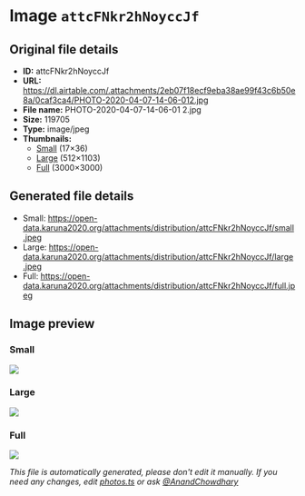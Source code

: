 # Image `attcFNkr2hNoyccJf`

## Original file details

- **ID:** attcFNkr2hNoyccJf
- **URL:** https://dl.airtable.com/.attachments/2eb07f18ecf9eba38ae99f43c6b50e8a/0caf3ca4/PHOTO-2020-04-07-14-06-012.jpg
- **File name:** PHOTO-2020-04-07-14-06-01 2.jpg
- **Size:** 119705
- **Type:** image/jpeg
- **Thumbnails:**
  - [Small](https://dl.airtable.com/.attachmentThumbnails/40b197787fd4158aed95a02c020de9eb/eb19599b) (17×36)
  - [Large](https://dl.airtable.com/.attachmentThumbnails/6181366fd2d5385768f8d01fdbffbee1/6b7a8a46) (512×1103)
  - [Full](https://dl.airtable.com/.attachmentThumbnails/ab9b83d675bd10755a879573f52eba1c/68914480) (3000×3000)

## Generated file details

- Small: https://open-data.karuna2020.org/attachments/distribution/attcFNkr2hNoyccJf/small.jpeg
- Large: https://open-data.karuna2020.org/attachments/distribution/attcFNkr2hNoyccJf/large.jpeg
- Full: https://open-data.karuna2020.org/attachments/distribution/attcFNkr2hNoyccJf/full.jpeg

## Image preview

### Small

![](https://open-data.karuna2020.org/attachments/distribution/attcFNkr2hNoyccJf/small.jpeg)

### Large

![](https://open-data.karuna2020.org/attachments/distribution/attcFNkr2hNoyccJf/large.jpeg)

### Full

![](https://open-data.karuna2020.org/attachments/distribution/attcFNkr2hNoyccJf/full.jpeg)

_This file is automatically generated, please don't edit it manually. If you need any changes, edit [photos.ts](/photos.ts) or ask [@AnandChowdhary](https://github.com/AnandChowdhary)_

